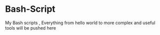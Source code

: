 # Bash-Script
My Bash scripts , Everything from hello world to more complex and useful tools will be pushed here
